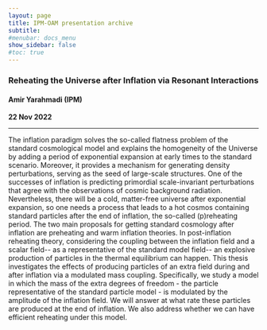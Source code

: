 ```yaml
---
layout: page
title: IPM-OAM presentation archive
subtitle: 
#menubar: docs_menu
show_sidebar: false
#toc: true
---
```


### Reheating the Universe after Inflation via Resonant Interactions
#### Amir Yarahmadi (IPM)
**22 Nov 2022**

---

The inflation paradigm solves the so-called flatness problem of the standard cosmological model and explains the homogeneity of the Universe by adding a period of exponential expansion at early times to the standard scenario. Moreover, it provides a mechanism for generating density perturbations, serving as the seed of large-scale structures. One of the successes of inflation is predicting primordial scale-invariant perturbations that agree with the observations of cosmic background radiation. Nevertheless, there will be a cold, matter-free universe after exponential expansion, so one needs a process that leads to a hot cosmos containing standard particles after the end of inflation, the so-called (p)reheating period. The two main proposals for getting standard cosmology after inflation are preheating and warm inflation theories. In post-inflation reheating theory, considering the coupling between the inflation field and a scalar field-- as a representative of the standard model field--  an explosive production of particles in the thermal equilibrium can happen. This thesis investigates the effects of producing particles of an extra field during and after inflation via a modulated mass coupling. Specifically, we study a model in which the mass of the extra degrees of freedom - the particle representative of the standard particle model - is modulated by the amplitude of the inflation field. We will answer at what rate these particles are produced at the end of inflation. We also address whether we can have efficient reheating under this model.

